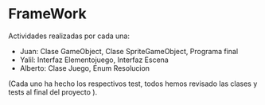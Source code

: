 # FrameWork
Actividades realizadas por cada una:
- Juan: 
    Clase GameObject,
    Clase SpriteGameObject,
    Programa final
- Yalil:
    Interfaz Elementojuego,
    Interfaz Escena
- Alberto:
    Clase Juego,
    Enum Resolucion

(Cada uno ha hecho los respectivos test, todos hemos revisado las clases y tests al final del proyecto ).

